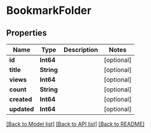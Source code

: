 # BookmarkFolder

## Properties
Name | Type | Description | Notes
------------ | ------------- | ------------- | -------------
**id** | **Int64** |  | [optional] 
**title** | **String** |  | [optional] 
**views** | **Int64** |  | [optional] 
**count** | **String** |  | [optional] 
**created** | **Int64** |  | [optional] 
**updated** | **Int64** |  | [optional] 

[[Back to Model list]](../README.md#documentation-for-models) [[Back to API list]](../README.md#documentation-for-api-endpoints) [[Back to README]](../README.md)


